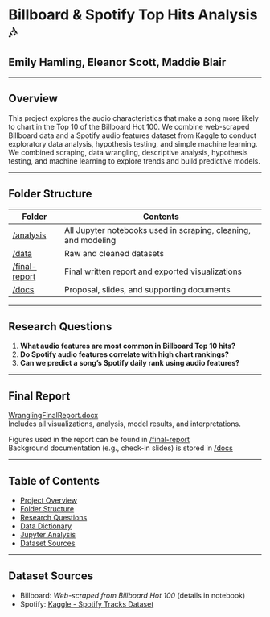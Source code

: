 # Billboard & Spotify Top Hits Analysis 🎶

## Emily Hamling, Eleanor Scott, Maddie Blair
---

## Overview

This project explores the audio characteristics that make a song more likely to chart in the Top 10 of the Billboard Hot 100. We combine web-scraped Billboard data and a Spotify audio features dataset from Kaggle to conduct exploratory data analysis, hypothesis testing, and simple machine learning. We combined scraping, data wrangling, descriptive analysis, hypothesis testing, and machine learning to explore trends and build predictive models.


---

## Folder Structure

| Folder | Contents |
|--------|----------|
| [/analysis](./analysis) | All Jupyter notebooks used in scraping, cleaning, and modeling |
| [/data](./data) | Raw and cleaned datasets |
| [/final-report](./final-report) | Final written report and exported visualizations |
| [/docs](./docs) | Proposal, slides, and supporting documents |

---
## Research Questions

1. **What audio features are most common in Billboard Top 10 hits?**
2. **Do Spotify audio features correlate with high chart rankings?**
3. **Can we predict a song’s Spotify daily rank using audio features?**

---
## Final Report

[WranglingFinalReport.docx](./finalreport/WranglingFinalReport.docx)  
Includes all visualizations, analysis, model results, and interpretations.

Figures used in the report can be found in [/final-report](./final-report)  
Background documentation (e.g., check-in slides) is stored in [/docs](./docs)

---

## Table of Contents

- [Project Overview](#overview)
- [Folder Structure](#-folder-structure)
- [Research Questions](#-research-questions)
- [Data Dictionary](docs/data_dictionary.md)
- [Jupyter Analysis](analysis/ProjectProposal.ipynb)
- [Dataset Sources](docs/sources.md)

---

## Dataset Sources

- Billboard: *Web-scraped from Billboard Hot 100* (details in notebook)
- Spotify: [Kaggle - Spotify Tracks Dataset](https://www.kaggle.com/datasets/rodolfofigueroa/spotify-12m-songs)
